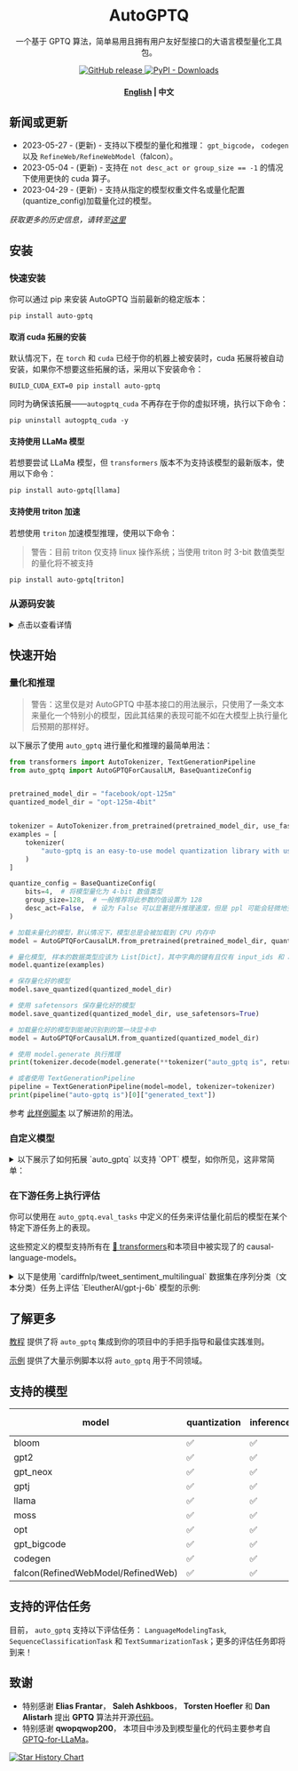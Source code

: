 <h1 align="center">AutoGPTQ</h1>
<p align="center">一个基于 GPTQ 算法，简单易用且拥有用户友好型接口的大语言模型量化工具包。</p>
<p align="center">
    <a href="https://github.com/PanQiWei/AutoGPTQ/releases">
        <img alt="GitHub release" src="https://img.shields.io/github/release/PanQiWei/AutoGPTQ.svg">
    </a>
    <a href="https://pypi.org/project/auto-gptq/">
        <img alt="PyPI - Downloads" src="https://img.shields.io/pypi/dd/auto-gptq">
    </a>
</p>
<h4 align="center">
    <p>
        <a href="https://github.com/PanQiWei/AutoGPTQ/blob/main/README.md">English</a> |
        <b>中文</b>
    <p>
</h4>

## 新闻或更新
- 2023-05-27 - (更新) - 支持以下模型的量化和推理： `gpt_bigcode`， `codegen` 以及 `RefineWeb/RefineWebModel`（falcon）。
- 2023-05-04 - (更新) - 支持在 `not desc_act or group_size == -1` 的情况下使用更快的 cuda 算子。
- 2023-04-29 - (更新) - 支持从指定的模型权重文件名或量化配置(quantize_config)加载量化过的模型。

*获取更多的历史信息，请转至[这里](docs/NEWS_OR_UPDATE.md)*

## 安装

### 快速安装
你可以通过 pip 来安装 AutoGPTQ 当前最新的稳定版本：
```shell
pip install auto-gptq
```
#### 取消 cuda 拓展的安装
默认情况下，在 `torch` 和 `cuda` 已经于你的机器上被安装时，cuda 拓展将被自动安装，如果你不想要这些拓展的话，采用以下安装命令：
```shell
BUILD_CUDA_EXT=0 pip install auto-gptq
```
同时为确保该拓展——`autogptq_cuda` 不再存在于你的虚拟环境，执行以下命令：
```shell
pip uninstall autogptq_cuda -y
```
#### 支持使用 LLaMa 模型
若想要尝试 LLaMa 模型，但 `transformers` 版本不为支持该模型的最新版本，使用以下命令：
```shell
pip install auto-gptq[llama]
```
#### 支持使用 triton 加速
若想使用 `triton` 加速模型推理，使用以下命令：
> 警告：目前 triton 仅支持 linux 操作系统；当使用 triton 时 3-bit 数值类型的量化将不被支持

```shell
pip install auto-gptq[triton]
```

### 从源码安装
<details>
<summary>点击以查看详情</summary>

克隆源码:
```shell
git clone https://github.com/PanQiWei/AutoGPTQ.git && cd AutoGPTQ
```
然后，从项目目录安装:
```shell
pip install .
```
正如在快速安装一节，你可以使用 `BUILD_CUDA_EXT=0` 来取消构建 cuda 拓展。

如果你想要使用 LLaMa 模型，请使用 `.[llama]`。

如果你想要使用 triton 加速且其能够被你的操作系统所支持，请使用 `.[triton]`。

</details>

## 快速开始

### 量化和推理
> 警告：这里仅是对 AutoGPTQ 中基本接口的用法展示，只使用了一条文本来量化一个特别小的模型，因此其结果的表现可能不如在大模型上执行量化后预期的那样好。

以下展示了使用 `auto_gptq` 进行量化和推理的最简单用法：
```python
from transformers import AutoTokenizer, TextGenerationPipeline
from auto_gptq import AutoGPTQForCausalLM, BaseQuantizeConfig


pretrained_model_dir = "facebook/opt-125m"
quantized_model_dir = "opt-125m-4bit"


tokenizer = AutoTokenizer.from_pretrained(pretrained_model_dir, use_fast=True)
examples = [
    tokenizer(
        "auto-gptq is an easy-to-use model quantization library with user-friendly apis, based on GPTQ algorithm."
    )
]

quantize_config = BaseQuantizeConfig(
    bits=4,  # 将模型量化为 4-bit 数值类型
    group_size=128,  # 一般推荐将此参数的值设置为 128
    desc_act=False,  # 设为 False 可以显著提升推理速度，但是 ppl 可能会轻微地变差
)

# 加载未量化的模型，默认情况下，模型总是会被加载到 CPU 内存中
model = AutoGPTQForCausalLM.from_pretrained(pretrained_model_dir, quantize_config)

# 量化模型, 样本的数据类型应该为 List[Dict]，其中字典的键有且仅有 input_ids 和 attention_mask
model.quantize(examples)

# 保存量化好的模型
model.save_quantized(quantized_model_dir)

# 使用 safetensors 保存量化好的模型
model.save_quantized(quantized_model_dir, use_safetensors=True)

# 加载量化好的模型到能被识别到的第一块显卡中
model = AutoGPTQForCausalLM.from_quantized(quantized_model_dir)

# 使用 model.generate 执行推理
print(tokenizer.decode(model.generate(**tokenizer("auto_gptq is", return_tensors="pt").to(model.device))[0]))

# 或者使用 TextGenerationPipeline
pipeline = TextGenerationPipeline(model=model, tokenizer=tokenizer)
print(pipeline("auto-gptq is")[0]["generated_text"])
```

参考 [此样例脚本](examples/quantization/quant_with_alpaca.py) 以了解进阶的用法。

### 自定义模型

<details>

<summary>以下展示了如何拓展 `auto_gptq` 以支持 `OPT` 模型，如你所见，这非常简单：</summary>

```python
from auto_gptq.modeling import BaseGPTQForCausalLM


class OPTGPTQForCausalLM(BaseGPTQForCausalLM):
    # chained attribute name of transformer layer block
    layers_block_name = "model.decoder.layers"
    # chained attribute names of other nn modules that in the same level as the transformer layer block
    outside_layer_modules = [
        "model.decoder.embed_tokens", "model.decoder.embed_positions", "model.decoder.project_out",
        "model.decoder.project_in", "model.decoder.final_layer_norm"
    ]
    # chained attribute names of linear layers in transformer layer module
    # normally, there are four sub lists, for each one the modules in it can be seen as one operation, 
    # and the order should be the order when they are truly executed, in this case (and usually in most cases), 
    # they are: attention q_k_v projection, attention output projection, MLP project input, MLP project output
    inside_layer_modules = [
        ["self_attn.k_proj", "self_attn.v_proj", "self_attn.q_proj"],
        ["self_attn.out_proj"],
        ["fc1"],
        ["fc2"]
    ]
```
然后, 你就可以像在基本用法一节中展示的那样使用 `OPTGPTQForCausalLM.from_pretrained` 和其他方法。

</details>


### 在下游任务上执行评估
你可以使用在 `auto_gptq.eval_tasks` 中定义的任务来评估量化前后的模型在某个特定下游任务上的表现。

这些预定义的模型支持所有在 [🤗 transformers](https://github.com/huggingface/transformers)和本项目中被实现了的 causal-language-models。

<details>

<summary>以下是使用 `cardiffnlp/tweet_sentiment_multilingual` 数据集在序列分类（文本分类）任务上评估 `EleutherAI/gpt-j-6b` 模型的示例:</summary>

```python
from functools import partial

import datasets
from transformers import AutoTokenizer, AutoModelForCausalLM, GenerationConfig

from auto_gptq import AutoGPTQForCausalLM, BaseQuantizeConfig
from auto_gptq.eval_tasks import SequenceClassificationTask


MODEL = "EleutherAI/gpt-j-6b"
DATASET = "cardiffnlp/tweet_sentiment_multilingual"
TEMPLATE = "Question:What's the sentiment of the given text? Choices are {labels}.\nText: {text}\nAnswer:"
ID2LABEL = {
    0: "negative",
    1: "neutral",
    2: "positive"
}
LABELS = list(ID2LABEL.values())


def ds_refactor_fn(samples):
    text_data = samples["text"]
    label_data = samples["label"]

    new_samples = {"prompt": [], "label": []}
    for text, label in zip(text_data, label_data):
        prompt = TEMPLATE.format(labels=LABELS, text=text)
        new_samples["prompt"].append(prompt)
        new_samples["label"].append(ID2LABEL[label])

    return new_samples


#  model = AutoModelForCausalLM.from_pretrained(MODEL).eval().half().to("cuda:0")
model = AutoGPTQForCausalLM.from_pretrained(MODEL, BaseQuantizeConfig())
tokenizer = AutoTokenizer.from_pretrained(MODEL)

task = SequenceClassificationTask(
        model=model,
        tokenizer=tokenizer,
        classes=LABELS,
        data_name_or_path=DATASET,
        prompt_col_name="prompt",
        label_col_name="label",
        **{
            "num_samples": 1000,  # how many samples will be sampled to evaluation
            "sample_max_len": 1024,  # max tokens for each sample
            "block_max_len": 2048,  # max tokens for each data block
            # function to load dataset, one must only accept data_name_or_path as input 
            # and return datasets.Dataset
            "load_fn": partial(datasets.load_dataset, name="english"),  
            # function to preprocess dataset, which is used for datasets.Dataset.map, 
            # must return Dict[str, list] with only two keys: [prompt_col_name, label_col_name]
            "preprocess_fn": ds_refactor_fn,  
            # truncate label when sample's length exceed sample_max_len
            "truncate_prompt": False  
        }
    )

# note that max_new_tokens will be automatically specified internally based on given classes
print(task.run())

# self-consistency
print(
    task.run(
        generation_config=GenerationConfig(
            num_beams=3,
            num_return_sequences=3,
            do_sample=True
        )
    )
)
```

</details>

## 了解更多
[教程](docs/tutorial) 提供了将 `auto_gptq` 集成到你的项目中的手把手指导和最佳实践准则。

[示例](examples/README.md) 提供了大量示例脚本以将 `auto_gptq` 用于不同领域。

## 支持的模型

| model                              | quantization | inference | peft-lora | peft-adaption_prompt |
|------------------------------------|--------------|-----------|-----------|----------------------|
| bloom                              | ✅            | ✅         |           |                      |
| gpt2                               | ✅            | ✅         |           |                      |
| gpt_neox                           | ✅            | ✅         |           |                      |
| gptj                               | ✅            | ✅         |           |                      |
| llama                              | ✅            | ✅         |           |                      |
| moss                               | ✅            | ✅         |           |                      |
| opt                                | ✅            | ✅         |           |                      |
| gpt_bigcode                        | ✅            | ✅         |           |                      |
| codegen                            | ✅            | ✅         |           |                      |
| falcon(RefinedWebModel/RefinedWeb) | ✅            | ✅         |           |                      |

## 支持的评估任务
目前， `auto_gptq` 支持以下评估任务： `LanguageModelingTask`, `SequenceClassificationTask` 和 `TextSummarizationTask`；更多的评估任务即将到来！

## 致谢
- 特别感谢 **Elias Frantar**， **Saleh Ashkboos**， **Torsten Hoefler** 和 **Dan Alistarh** 提出 **GPTQ** 算法并开源[代码](https://github.com/IST-DASLab/gptq)。
- 特别感谢 **qwopqwop200**， 本项目中涉及到模型量化的代码主要参考自 [GPTQ-for-LLaMa](https://github.com/qwopqwop200/GPTQ-for-LLaMa/tree/cuda)。

[![Star History Chart](https://api.star-history.com/svg?repos=PanQiwei/AutoGPTQ&type=Date)](https://star-history.com/#PanQiWei/AutoGPTQ&Date)